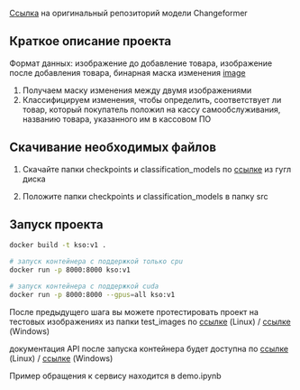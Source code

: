 [Ссылка](https://github.com/wgcban/ChangeFormer?tab=readme-ov-file) на оригинальный репозиторий модели Changeformer

## Краткое описание проекта 

Формат данных: изображение до добавление товара, изображение после добавления товара, бинарная маска изменения [image](preview/data_sample.png)

1. Получаем маску изменения между двумя изображениями
2. Классифицируем изменения, чтобы определить, соответствует ли товар, который покупатель положил на кассу самообслуживания, названию товара, указанного им в кассовом ПО


## Скачивание необходимых файлов

1. Скачайте папки checkpoints и classification_models по [ссылке](https://drive.google.com/drive/folders/1H61bM1Q2QagrBMJiPrk0qrGBIBUZs3MZ?usp=sharing) из гугл диска

2. Положите папки checkpoints и classification_models в папку src

## Запуск проекта

```sh
docker build -t kso:v1 .

# запуск контейнера с поддержкой только cpu
docker run -p 8000:8000 kso:v1

# запуск контейнера с поддержкой cuda
docker run -p 8000:8000 --gpus=all kso:v1
```

После предыдущего шага вы можете протестировать проект на тестовых изображениях из папки test_images по [ссылке](http://0.0.0.0:8000/) (Linux) / [ссылке](http://127.0.0.1:8000/) (Windows)

документация API после запуска контейнера будет доступна по [ссылке](http://0.0.0.0:8000/docs) (Linux) / [ссылке](http://127.0.0.1:8000/docs) (Windows)

Пример обращения к сервису находится в demo.ipynb